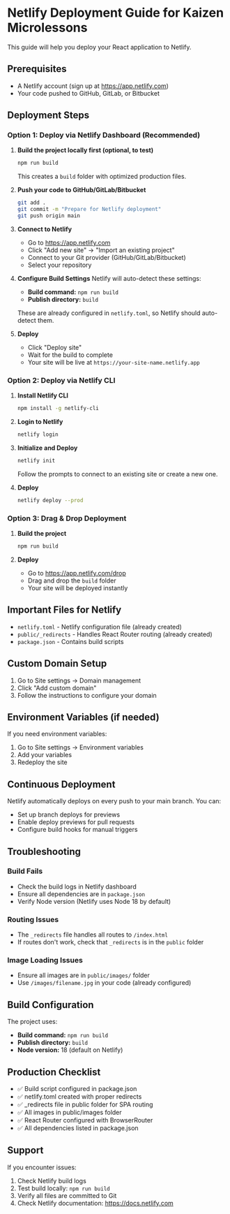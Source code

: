 # Netlify Deployment Guide for Kaizen Microlessons

This guide will help you deploy your React application to Netlify.

## Prerequisites
- A Netlify account (sign up at https://app.netlify.com)
- Your code pushed to GitHub, GitLab, or Bitbucket

## Deployment Steps

### Option 1: Deploy via Netlify Dashboard (Recommended)

1. **Build the project locally first (optional, to test)**
   ```bash
   npm run build
   ```
   This creates a `build` folder with optimized production files.

2. **Push your code to GitHub/GitLab/Bitbucket**
   ```bash
   git add .
   git commit -m "Prepare for Netlify deployment"
   git push origin main
   ```

3. **Connect to Netlify**
   - Go to https://app.netlify.com
   - Click "Add new site" → "Import an existing project"
   - Connect to your Git provider (GitHub/GitLab/Bitbucket)
   - Select your repository

4. **Configure Build Settings**
   Netlify will auto-detect these settings:
   - **Build command:** `npm run build`
   - **Publish directory:** `build`
   
   These are already configured in `netlify.toml`, so Netlify should auto-detect them.

5. **Deploy**
   - Click "Deploy site"
   - Wait for the build to complete
   - Your site will be live at `https://your-site-name.netlify.app`

### Option 2: Deploy via Netlify CLI

1. **Install Netlify CLI**
   ```bash
   npm install -g netlify-cli
   ```

2. **Login to Netlify**
   ```bash
   netlify login
   ```

3. **Initialize and Deploy**
   ```bash
   netlify init
   ```
   Follow the prompts to connect to an existing site or create a new one.

4. **Deploy**
   ```bash
   netlify deploy --prod
   ```

### Option 3: Drag & Drop Deployment

1. **Build the project**
   ```bash
   npm run build
   ```

2. **Deploy**
   - Go to https://app.netlify.com/drop
   - Drag and drop the `build` folder
   - Your site will be deployed instantly

## Important Files for Netlify

- `netlify.toml` - Netlify configuration file (already created)
- `public/_redirects` - Handles React Router routing (already created)
- `package.json` - Contains build scripts

## Custom Domain Setup

1. Go to Site settings → Domain management
2. Click "Add custom domain"
3. Follow the instructions to configure your domain

## Environment Variables (if needed)

If you need environment variables:
1. Go to Site settings → Environment variables
2. Add your variables
3. Redeploy the site

## Continuous Deployment

Netlify automatically deploys on every push to your main branch. You can:
- Set up branch deploys for previews
- Enable deploy previews for pull requests
- Configure build hooks for manual triggers

## Troubleshooting

### Build Fails
- Check the build logs in Netlify dashboard
- Ensure all dependencies are in `package.json`
- Verify Node version (Netlify uses Node 18 by default)

### Routing Issues
- The `_redirects` file handles all routes to `/index.html`
- If routes don't work, check that `_redirects` is in the `public` folder

### Image Loading Issues
- Ensure all images are in `public/images/` folder
- Use `/images/filename.jpg` in your code (already configured)

## Build Configuration

The project uses:
- **Build command:** `npm run build`
- **Publish directory:** `build`
- **Node version:** 18 (default on Netlify)

## Production Checklist

- ✅ Build script configured in package.json
- ✅ netlify.toml created with proper redirects
- ✅ _redirects file in public folder for SPA routing
- ✅ All images in public/images folder
- ✅ React Router configured with BrowserRouter
- ✅ All dependencies listed in package.json

## Support

If you encounter issues:
1. Check Netlify build logs
2. Test build locally: `npm run build`
3. Verify all files are committed to Git
4. Check Netlify documentation: https://docs.netlify.com

